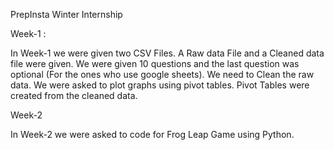 PrepInsta Winter Internship



Week-1 :

In Week-1 we were given two CSV Files. 
A Raw data File and a Cleaned data file were given.
We were given 10 questions and the last question was optional (For the ones who use google sheets).
We need to Clean the raw data.
We were asked to plot graphs using pivot tables. Pivot Tables were created from the cleaned data.



Week-2

In Week-2 we were asked to code for Frog Leap Game using Python.
